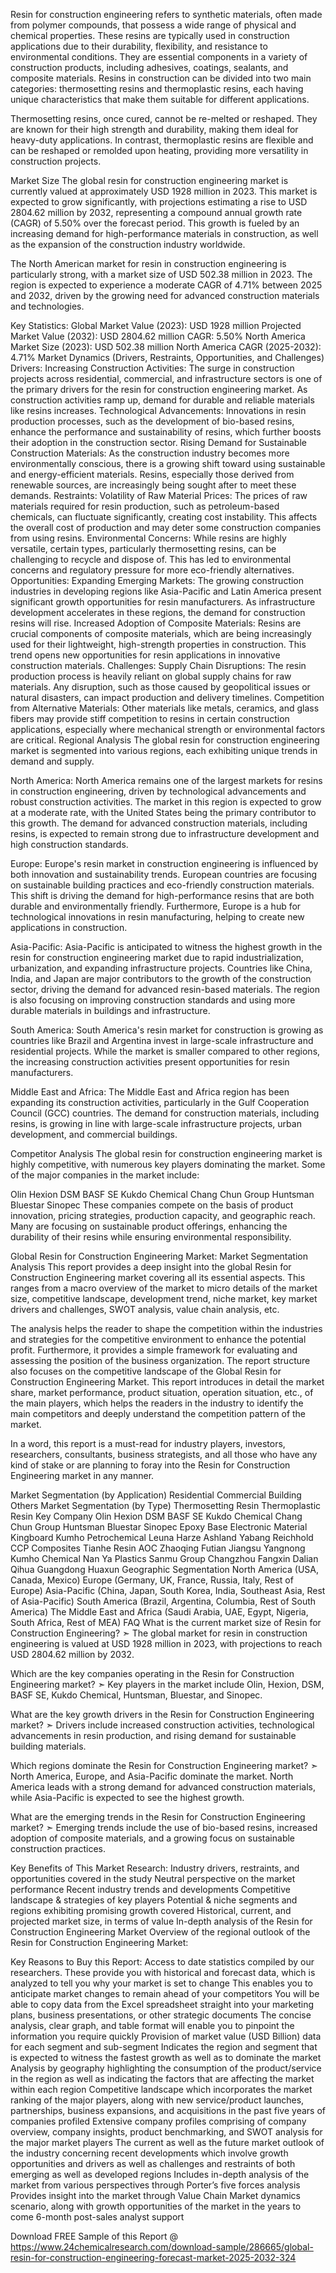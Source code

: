 Resin for construction engineering refers to synthetic materials, often made from polymer compounds, that possess a wide range of physical and chemical properties. These resins are typically used in construction applications due to their durability, flexibility, and resistance to environmental conditions. They are essential components in a variety of construction products, including adhesives, coatings, sealants, and composite materials. Resins in construction can be divided into two main categories: thermosetting resins and thermoplastic resins, each having unique characteristics that make them suitable for different applications.

Thermosetting resins, once cured, cannot be re-melted or reshaped. They are known for their high strength and durability, making them ideal for heavy-duty applications. In contrast, thermoplastic resins are flexible and can be reshaped or remolded upon heating, providing more versatility in construction projects.

Market Size
The global resin for construction engineering market is currently valued at approximately USD 1928 million in 2023. This market is expected to grow significantly, with projections estimating a rise to USD 2804.62 million by 2032, representing a compound annual growth rate (CAGR) of 5.50% over the forecast period. This growth is fueled by an increasing demand for high-performance materials in construction, as well as the expansion of the construction industry worldwide.

The North American market for resin in construction engineering is particularly strong, with a market size of USD 502.38 million in 2023. The region is expected to experience a moderate CAGR of 4.71% between 2025 and 2032, driven by the growing need for advanced construction materials and technologies.

Key Statistics:
Global Market Value (2023): USD 1928 million
Projected Market Value (2032): USD 2804.62 million
CAGR: 5.50%
North America Market Size (2023): USD 502.38 million
North America CAGR (2025-2032): 4.71%
Market Dynamics (Drivers, Restraints, Opportunities, and Challenges)
Drivers:
Increasing Construction Activities: The surge in construction projects across residential, commercial, and infrastructure sectors is one of the primary drivers for the resin for construction engineering market. As construction activities ramp up, demand for durable and reliable materials like resins increases.
Technological Advancements: Innovations in resin production processes, such as the development of bio-based resins, enhance the performance and sustainability of resins, which further boosts their adoption in the construction sector.
Rising Demand for Sustainable Construction Materials: As the construction industry becomes more environmentally conscious, there is a growing shift toward using sustainable and energy-efficient materials. Resins, especially those derived from renewable sources, are increasingly being sought after to meet these demands.
Restraints:
Volatility of Raw Material Prices: The prices of raw materials required for resin production, such as petroleum-based chemicals, can fluctuate significantly, creating cost instability. This affects the overall cost of production and may deter some construction companies from using resins.
Environmental Concerns: While resins are highly versatile, certain types, particularly thermosetting resins, can be challenging to recycle and dispose of. This has led to environmental concerns and regulatory pressure for more eco-friendly alternatives.
Opportunities:
Expanding Emerging Markets: The growing construction industries in developing regions like Asia-Pacific and Latin America present significant growth opportunities for resin manufacturers. As infrastructure development accelerates in these regions, the demand for construction resins will rise.
Increased Adoption of Composite Materials: Resins are crucial components of composite materials, which are being increasingly used for their lightweight, high-strength properties in construction. This trend opens new opportunities for resin applications in innovative construction materials.
Challenges:
Supply Chain Disruptions: The resin production process is heavily reliant on global supply chains for raw materials. Any disruption, such as those caused by geopolitical issues or natural disasters, can impact production and delivery timelines.
Competition from Alternative Materials: Other materials like metals, ceramics, and glass fibers may provide stiff competition to resins in certain construction applications, especially where mechanical strength or environmental factors are critical.
Regional Analysis
The global resin for construction engineering market is segmented into various regions, each exhibiting unique trends in demand and supply.

North America:
North America remains one of the largest markets for resins in construction engineering, driven by technological advancements and robust construction activities. The market in this region is expected to grow at a moderate rate, with the United States being the primary contributor to this growth. The demand for advanced construction materials, including resins, is expected to remain strong due to infrastructure development and high construction standards.

Europe:
Europe's resin market in construction engineering is influenced by both innovation and sustainability trends. European countries are focusing on sustainable building practices and eco-friendly construction materials. This shift is driving the demand for high-performance resins that are both durable and environmentally friendly. Furthermore, Europe is a hub for technological innovations in resin manufacturing, helping to create new applications in construction.

Asia-Pacific:
Asia-Pacific is anticipated to witness the highest growth in the resin for construction engineering market due to rapid industrialization, urbanization, and expanding infrastructure projects. Countries like China, India, and Japan are major contributors to the growth of the construction sector, driving the demand for advanced resin-based materials. The region is also focusing on improving construction standards and using more durable materials in buildings and infrastructure.

South America:
South America's resin market for construction is growing as countries like Brazil and Argentina invest in large-scale infrastructure and residential projects. While the market is smaller compared to other regions, the increasing construction activities present opportunities for resin manufacturers.

Middle East and Africa:
The Middle East and Africa region has been expanding its construction activities, particularly in the Gulf Cooperation Council (GCC) countries. The demand for construction materials, including resins, is growing in line with large-scale infrastructure projects, urban development, and commercial buildings.

Competitor Analysis
The global resin for construction engineering market is highly competitive, with numerous key players dominating the market. Some of the major companies in the market include:

Olin
Hexion
DSM
BASF SE
Kukdo Chemical
Chang Chun Group
Huntsman
Bluestar
Sinopec
These companies compete on the basis of product innovation, pricing strategies, production capacity, and geographic reach. Many are focusing on sustainable product offerings, enhancing the durability of their resins while ensuring environmental responsibility.

Global Resin for Construction Engineering Market: Market Segmentation Analysis
This report provides a deep insight into the global Resin for Construction Engineering market covering all its essential aspects. This ranges from a macro overview of the market to micro details of the market size, competitive landscape, development trend, niche market, key market drivers and challenges, SWOT analysis, value chain analysis, etc.

The analysis helps the reader to shape the competition within the industries and strategies for the competitive environment to enhance the potential profit. Furthermore, it provides a simple framework for evaluating and assessing the position of the business organization. The report structure also focuses on the competitive landscape of the Global Resin for Construction Engineering Market. This report introduces in detail the market share, market performance, product situation, operation situation, etc., of the main players, which helps the readers in the industry to identify the main competitors and deeply understand the competition pattern of the market.

In a word, this report is a must-read for industry players, investors, researchers, consultants, business strategists, and all those who have any kind of stake or are planning to foray into the Resin for Construction Engineering market in any manner.

Market Segmentation (by Application)
Residential
Commercial Building
Others
Market Segmentation (by Type)
Thermosetting Resin
Thermoplastic Resin
Key Company
Olin
Hexion
DSM
BASF SE
Kukdo Chemical
Chang Chun Group
Huntsman
Bluestar
Sinopec
Epoxy Base Electronic Material
Kingboard
Kumho Petrochemical
Leuna Harze
Ashland
Yabang
Reichhold
CCP Composites
Tianhe Resin
AOC
Zhaoqing Futian
Jiangsu Yangnong Kumho Chemical
Nan Ya Plastics
Sanmu Group
Changzhou Fangxin
Dalian Qihua
Guangdong Huaxun
Geographic Segmentation
North America (USA, Canada, Mexico)
Europe (Germany, UK, France, Russia, Italy, Rest of Europe)
Asia-Pacific (China, Japan, South Korea, India, Southeast Asia, Rest of Asia-Pacific)
South America (Brazil, Argentina, Columbia, Rest of South America)
The Middle East and Africa (Saudi Arabia, UAE, Egypt, Nigeria, South Africa, Rest of MEA)
FAQ
What is the current market size of Resin for Construction Engineering?
➣ The global market for resin in construction engineering is valued at USD 1928 million in 2023, with projections to reach USD 2804.62 million by 2032.

Which are the key companies operating in the Resin for Construction Engineering market?
➣ Key players in the market include Olin, Hexion, DSM, BASF SE, Kukdo Chemical, Huntsman, Bluestar, and Sinopec.

What are the key growth drivers in the Resin for Construction Engineering market?
➣ Drivers include increased construction activities, technological advancements in resin production, and rising demand for sustainable building materials.

Which regions dominate the Resin for Construction Engineering market?
➣ North America, Europe, and Asia-Pacific dominate the market. North America leads with a strong demand for advanced construction materials, while Asia-Pacific is expected to see the highest growth.

What are the emerging trends in the Resin for Construction Engineering market?
➣ Emerging trends include the use of bio-based resins, increased adoption of composite materials, and a growing focus on sustainable construction practices.

Key Benefits of This Market Research:
Industry drivers, restraints, and opportunities covered in the study
Neutral perspective on the market performance
Recent industry trends and developments
Competitive landscape & strategies of key players
Potential & niche segments and regions exhibiting promising growth covered
Historical, current, and projected market size, in terms of value
In-depth analysis of the Resin for Construction Engineering Market
Overview of the regional outlook of the Resin for Construction Engineering Market:

Key Reasons to Buy this Report:
Access to date statistics compiled by our researchers. These provide you with historical and forecast data, which is analyzed to tell you why your market is set to change
This enables you to anticipate market changes to remain ahead of your competitors
You will be able to copy data from the Excel spreadsheet straight into your marketing plans, business presentations, or other strategic documents
The concise analysis, clear graph, and table format will enable you to pinpoint the information you require quickly
Provision of market value (USD Billion) data for each segment and sub-segment
Indicates the region and segment that is expected to witness the fastest growth as well as to dominate the market
Analysis by geography highlighting the consumption of the product/service in the region as well as indicating the factors that are affecting the market within each region
Competitive landscape which incorporates the market ranking of the major players, along with new service/product launches, partnerships, business expansions, and acquisitions in the past five years of companies profiled
Extensive company profiles comprising of company overview, company insights, product benchmarking, and SWOT analysis for the major market players
The current as well as the future market outlook of the industry concerning recent developments which involve growth opportunities and drivers as well as challenges and restraints of both emerging as well as developed regions
Includes in-depth analysis of the market from various perspectives through Porter’s five forces analysis
Provides insight into the market through Value Chain
Market dynamics scenario, along with growth opportunities of the market in the years to come
6-month post-sales analyst support

Download FREE Sample of this Report @ https://www.24chemicalresearch.com/download-sample/286665/global-resin-for-construction-engineering-forecast-market-2025-2032-324
